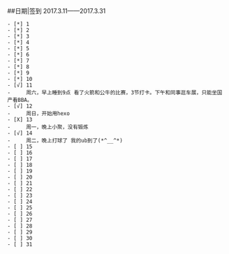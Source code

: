##日期|签到
2017.3.11——2017.3.31

    - [*] 1
    - [*] 2
    - [*] 3
    - [*] 4
    - [*] 5
    - [*] 6
    - [*] 7
    - [*] 8
    - [*] 9
    - [*] 10
    - [√] 11 
    -     周六，早上睡到9点 看了火箭和公牛的比赛，3节打卡。下午和同事逛车展，只能坐国产看BBA。
    - [√] 12 
    -     周日，开始用hexo
    - [X] 13
    -     周一，晚上小聚，没有锻炼
    - [√] 14
    -     周二，晚上打球了 我的ub到了(*^__^*)
    - [ ] 15
    - [ ] 16
    - [ ] 17
    - [ ] 18
    - [ ] 19
    - [ ] 20
    - [ ] 21
    - [ ] 22
    - [ ] 23
    - [ ] 24
    - [ ] 25
    - [ ] 26
    - [ ] 27
    - [ ] 28
    - [ ] 29
    - [ ] 30
    - [ ] 31
